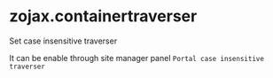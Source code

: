 zojax.containertraverser
========================

Set case insensitive traverser

It can be enable through site manager panel `Portal case insensitive traverser`
